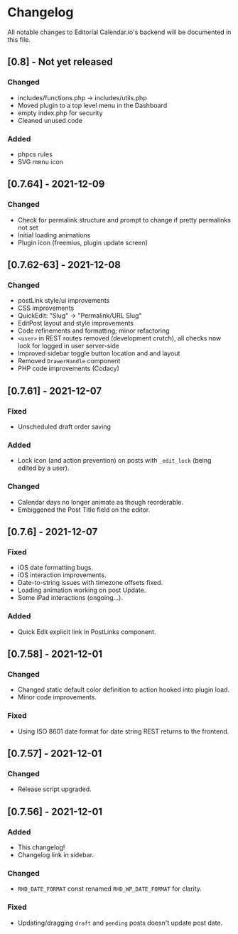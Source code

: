 # Changelog

All notable changes to Editorial Calendar.io's backend will be documented in this file.

## [0.8] - Not yet released

### Changed

- includes/functions.php -> includes/utils.php
- Moved plugin to a top level menu in the Dashboard
- empty index.php for security
- Cleaned unused code

### Added

- phpcs rules
- SVG menu icon

## [0.7.64] - 2021-12-09

### Changed

- Check for permalink structure and prompt to change if pretty permalinks not set
- Initial loading animations
- Plugin icon (freemius, plugin update screen)

## [0.7.62-63] - 2021-12-08

### Changed

- postLink style/ui improvements
- CSS improvements
- QuickEdit: "Slug" -> "Permalink/URL Slug"
- EditPost layout and style improvements
- Code refinements and formatting; minor refactoring
- `<user>` in REST routes removed (development crutch), all checks now look for logged in user server-side
- Improved sidebar toggle button location and and layout
- Removed `DrawerHandle` component
- PHP code improvements (Codacy)

## [0.7.61] - 2021-12-07

### Fixed

- Unscheduled draft order saving

### Added

- Lock icon (and action prevention) on posts with `_edit_lock` (being edited by a user).

### Changed

- Calendar days no longer animate as though reorderable.
- Embiggened the Post Title field on the editor.

## [0.7.6] - 2021-12-07

### Fixed

- iOS date formatting bugs.
- iOS interaction improvements.
- Date-to-string issues with timezone offsets fixed.
- Loading animation working on post Update.
- Some iPad interactions (ongoing...).

### Added

- Quick Edit explicit link in PostLinks component.

## [0.7.58] - 2021-12-01

### Changed

- Changed static default color definition to action hooked into plugin load.
- Minor code improvements.

### Fixed

- Using ISO 8601 date format for date string REST returns to the frontend.

## [0.7.57] - 2021-12-01

### Changed

- Release script upgraded.

## [0.7.56] - 2021-12-01

### Added

- This changelog!
- Changelog link in sidebar.

### Changed

- `RHD_DATE_FORMAT` const renamed `RHD_WP_DATE_FORMAT` for clarity.

### Fixed

- Updating/dragging `draft` and `pending` posts doesn't update post date.
